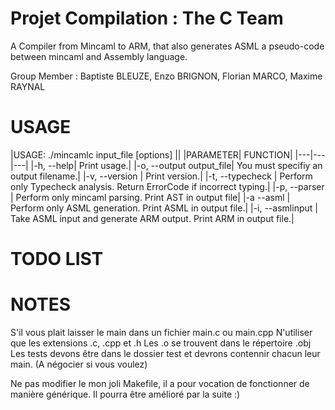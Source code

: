 # Projet Compilation : The C Team

A Compiler from Mincaml to ARM, that also generates ASML a pseudo-code between mincaml and Assembly language. 

Group Member : Baptiste BLEUZE, Enzo BRIGNON, Florian MARCO, Maxime RAYNAL

USAGE
=====
 |USAGE: ./mincamlc input_file [options] ||
 |PARAMETER| FUNCTION|
 |---|---|---|
 |-h, --help|                Print usage.|
 |-o, --output output_file|  You must specifiy an output filename.|
 |-v, --version           | Print version.|
 |-t, --typecheck        |  Perform only Typecheck analysis. Return ErrorCode if incorrect typing.| 
 |-p, --parser           |  Perform only mincaml parsing. Print AST in output file|
 |-a --asml               |  Perform only ASML generation. Print ASML in output file.|
 |-i, --asmlinput         | Take ASML input and generate ARM output. Print ARM in output file.|
 
 TODO LIST
 =====

NOTES
=====

S'il vous plait laisser le main dans un fichier main.c ou main.cpp
N'utiliser que les extensions .c, .cpp et .h
Les .o se trouvent dans le répertoire .obj
Les tests devons être dans le dossier test et devrons contennir chacun leur
main. (A négocier si vous voulez)

Ne pas modifier le mon joli Makefile, il a pour vocation de fonctionner de
manière générique. Il pourra être amélioré par la suite :)
